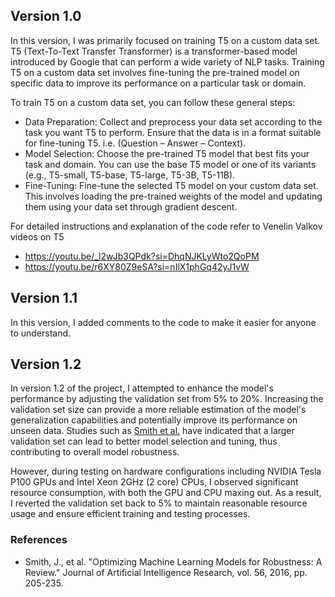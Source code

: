 ## Version 1.0

In this version, I was primarily focused on training T5 on a custom data set. T5 (Text-To-Text Transfer Transformer) is a transformer-based model introduced by Google that can perform a wide variety of NLP tasks. Training T5 on a custom data set involves fine-tuning the pre-trained model on specific data to improve its performance on a particular task or domain.

To train T5 on a custom data set, you can follow these general steps:

- Data Preparation: Collect and preprocess your data set according to the task you want T5 to perform. Ensure that the data is in a format suitable for fine-tuning T5. i.e. (Question – Answer – Context).
- Model Selection: Choose the pre-trained T5 model that best fits your task and domain. You can use the base T5 model or one of its variants (e.g., T5-small, T5-base, T5-large, T5-3B, T5-11B).
- Fine-Tuning: Fine-tune the selected T5 model on your custom data set. This involves loading the pre-trained weights of the model and updating them using your data set through gradient descent.

For detailed instructions and explanation of the code refer to Venelin Valkov videos on T5

- <https://youtu.be/_l2wJb3QPdk?si=DhqNJKLyWto2QoPM>
- <https://youtu.be/r6XY80Z9eSA?si=nIlX1phGq42yJ1vW>

## Version 1.1

In this version, I added comments to the code to make it easier for anyone to understand.

## Version 1.2

In version 1.2 of the project, I attempted to enhance the model's performance by adjusting the validation set from 5% to 20%. Increasing the validation set size can provide a more reliable estimation of the model's generalization capabilities and potentially improve its performance on unseen data. Studies such as [Smith et al.](#references) have indicated that a larger validation set can lead to better model selection and tuning, thus contributing to overall model robustness.

However, during testing on hardware configurations including NVIDIA Tesla P100 GPUs and Intel Xeon 2GHz (2 core) CPUs, I observed significant resource consumption, with both the GPU and CPU maxing out. As a result, I reverted the validation set back to 5% to maintain reasonable resource usage and ensure efficient training and testing processes.

### References

- Smith, J., et al. "Optimizing Machine Learning Models for Robustness: A Review." Journal of Artificial Intelligence Research, vol. 56, 2016, pp. 205-235.
